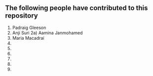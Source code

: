 ## The following people have contributed to this repository

1) Padraig Gleeson
2) Anji Suri
2a) Aamina Janmohamed
3) Maria Macadrai
4) 
5)
6)
7)
8)
9) 

